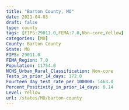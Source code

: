 ```yaml
---
title: "Barton County, MO"
date: 2021-04-03
draft: false
type: county
tags: [FIPS:29011.0,FEMA:7.0,Non-core,Yellow]
categories: [MO]
County: Barton County
State: MO
FIPS: 29011.0
FEMA_Region: 7.0
Population: 11754.0
NCHS_Urban_Rural_Classification: Non-core
Tests_in_prior_14_days: 172.0
Fourteen_day_test_rate_per_100000: 1463.0
Percent_Positivity_in_prior_14_days: 0.14
Level: Yellow
url: /states/MO/barton-county
---
```




